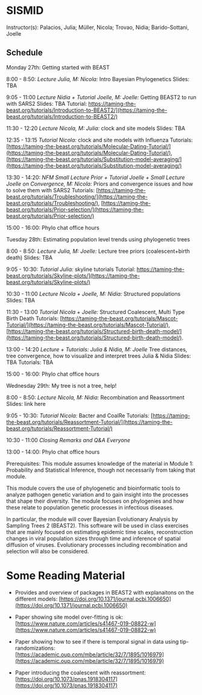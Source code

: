 # SISMID

Instructor(s):
Palacios, Julia; Müller, Nicola; Trovao, Nidia; Barido-Sottani, Joelle

## Schedule

Monday 27th: Getting started with BEAST

8:00 - 8:50: *Lecture Julia, M: Nicola:* Intro Bayesian Phylogenetics 
                Slides: TBA

9:05 - 11:00  *Lecture Nidia + Tutorial Joelle, M: Joelle:*  Getting BEAST2 to run with SARS2
                Slides: TBA
                Tutorial: https://taming-the-beast.org/tutorials/Introduction-to-BEAST2/](https://taming-the-beast.org/tutorials/Introduction-to-BEAST2/)

11:30 - 12:20 *Lecture Nicola, M: Julia:* clock and site models
                Slides: TBA

12:35 - 13:15 *Tutorial Nicola:* clock and site models with Influenza
                Tutorials: [https://taming-the-beast.org/tutorials/Molecular-Dating-Tutorial/](https://taming-the-beast.org/tutorials/Molecular-Dating-Tutorial/), [https://taming-the-beast.org/tutorials/Substitution-model-averaging/](https://taming-the-beast.org/tutorials/Substitution-model-averaging/)
                
13:30 - 14:20: *NFM Small Lecture Prior + Tutorial Joelle + Small Lecture Joelle on Convergence, M: Nicola:* Priors and convergence issues and how to solve them with SARS2
                Tutorials: [https://taming-the-beast.org/tutorials/Troubleshooting/](https://taming-the-beast.org/tutorials/Troubleshooting/), [https://taming-the-beast.org/tutorials/Prior-selection/](https://taming-the-beast.org/tutorials/Prior-selection/)
                
15:00 - 16:00: Phylo chat office hours


Tuesday 28th: Estimating population level trends using phylogenetic trees

8:00 - 8:50: *Lecture Julia, M: Joelle:* Lecture tree priors (coalescent+birth death)
                Slides: TBA
                
9:05 - 10:30: *Tutorial Julia:* skyline tutorials
                Tutorial: https://taming-the-beast.org/tutorials/Skyline-plots/](https://taming-the-beast.org/tutorials/Skyline-plots/)

10:30 - 11:00 *Lecture Nicola + Joelle, M: Nidia:* Structured populations
                Slides: TBA
                
11:30 - 13:00 *Tutorial Nicola + Joelle:* Structured Coalescent, Multi Type Birth Death
                Tutorials: [https://taming-the-beast.org/tutorials/Mascot-Tutorial/](https://taming-the-beast.org/tutorials/Mascot-Tutorial/), [https://taming-the-beast.org/tutorials/Structured-birth-death-model/](https://taming-the-beast.org/tutorials/Structured-birth-death-model/).
                
13:00 - 14:20 *Lecture + Tutorials: Julia & Nidia, M: Joelle* Tree distances, tree convergence, how to visualize and interpret trees  Julia & Nidia
                Slides: TBA
                Tutorials: TBA
                
15:00 - 16:00: Phylo chat office hours

Wednesday 29th: My tree is not a tree, help!

8:00 - 8:50: *Lecture Nicola, M: Nidia:* Recombination and Reassortment
                Slides: link here

9:05 - 10:30: *Tutorial Nicola:* Bacter and CoalRe
                Tutorials: [https://taming-the-beast.org/tutorials/Reassortment-Tutorial/](https://taming-the-beast.org/tutorials/Reassortment-Tutorial/)

10:30 - 11:00 *Closing Remarks and Q&A Everyone*

13:00 - 14:00: Phylo chat office hours



Prerequisites: This module assumes knowledge of the material in Module 1: Probability and Statistical Inference, though not necessarily from taking that module.

This module covers the use of phylogenetic and bioinformatic tools to analyze pathogen genetic variation and to gain insight into the processes that shape their diversity. The module focuses on phylogenies and how these relate to population genetic processes in infectious diseases.

In particular, the module will cover Bayesian Evolutionary Analysis by Sampling Trees 2 (BEAST2). This software will be used in class exercises that are mainly focused on estimating epidemic time scales, reconstruction changes in viral population sizes through time and inference of spatial diffusion of viruses. Evolutionary processes including recombination and selection will also be considered.

# Some Reading Material

- Provides and overview of packages in BEAST2 with explanaitons on the different models: [https://doi.org/10.1371/journal.pcbi.1006650](https://doi.org/10.1371/journal.pcbi.1006650)

- Paper showing site model over-fitting is ok: [https://www.nature.com/articles/s41467-019-08822-w](https://www.nature.com/articles/s41467-019-08822-w)

- Paper showing how to see if there is temporal signal in data using tip-randomizations: [https://academic.oup.com/mbe/article/32/7/1895/1016979](https://academic.oup.com/mbe/article/32/7/1895/1016979)

- Paper introducing the coalescent with reassortment: [https://doi.org/10.1073/pnas.1918304117](https://doi.org/10.1073/pnas.1918304117)


